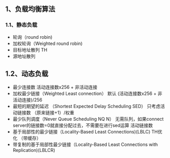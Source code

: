 
## 1、负载均衡算法
### 1.1、静态负载
- 轮询（round robin)
- 加权轮询（Weighted round robin)
- 目标地址散列 TH
- 源地址散列
## 1.2、动态负载
- 最少连接数  活动连接数x256 + 非活动连接
- 加权最少链接（Weighted Least connection） 默认 (活动连接数x256 + 非活动连接)/256
- 最短的期望的延迟 （Shortest Expected Delay Scheduling SED） 只考虑活动链接数 （原来链接+1）/权重
- 最少队列调度（Never Queue Scheduling NQ N） 无需队列，如果connect server的链接数=0就直接分配过去，不需要在进行sed运算 活动链接数
- 基于局部性的最少链接（Locality-Based Least Connections)(LBLC)  TH优化 （带缓存）
- 带复制的基于局部性最少链接（Locality-Based Least Connections with Replication)(LBLCR)